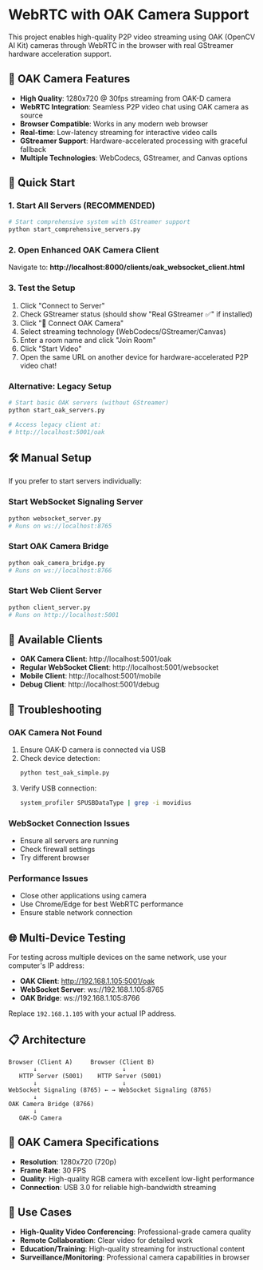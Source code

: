 # WebRTC with OAK Camera Support

This project enables high-quality P2P video streaming using OAK (OpenCV AI Kit) cameras through WebRTC in the browser with real GStreamer hardware acceleration support.

## 🔶 OAK Camera Features

- **High Quality**: 1280x720 @ 30fps streaming from OAK-D camera
- **WebRTC Integration**: Seamless P2P video chat using OAK camera as source
- **Browser Compatible**: Works in any modern web browser
- **Real-time**: Low-latency streaming for interactive video calls
- **GStreamer Support**: Hardware-accelerated processing with graceful fallback
- **Multiple Technologies**: WebCodecs, GStreamer, and Canvas options

## 🚀 Quick Start

### 1. Start All Servers (RECOMMENDED)
```bash
# Start comprehensive system with GStreamer support
python start_comprehensive_servers.py
```

### 2. Open Enhanced OAK Camera Client
Navigate to: **http://localhost:8000/clients/oak_websocket_client.html**

### 3. Test the Setup
1. Click "Connect to Server"
2. Check GStreamer status (should show "Real GStreamer ✅" if installed)
3. Click "🔶 Connect OAK Camera" 
4. Select streaming technology (WebCodecs/GStreamer/Canvas)
5. Enter a room name and click "Join Room"
6. Click "Start Video"
7. Open the same URL on another device for hardware-accelerated P2P video chat!

### Alternative: Legacy Setup
```bash
# Start basic OAK servers (without GStreamer)
python start_oak_servers.py

# Access legacy client at:
# http://localhost:5001/oak
```

## 🛠️ Manual Setup

If you prefer to start servers individually:

### Start WebSocket Signaling Server
```bash
python websocket_server.py
# Runs on ws://localhost:8765
```

### Start OAK Camera Bridge
```bash
python oak_camera_bridge.py  
# Runs on ws://localhost:8766
```

### Start Web Client Server
```bash
python client_server.py
# Runs on http://localhost:5001
```

## 📱 Available Clients

- **OAK Camera Client**: http://localhost:5001/oak
- **Regular WebSocket Client**: http://localhost:5001/websocket
- **Mobile Client**: http://localhost:5001/mobile
- **Debug Client**: http://localhost:5001/debug

## 🔧 Troubleshooting

### OAK Camera Not Found
1. Ensure OAK-D camera is connected via USB
2. Check device detection:
   ```bash
   python test_oak_simple.py
   ```
3. Verify USB connection:
   ```bash
   system_profiler SPUSBDataType | grep -i movidius
   ```

### WebSocket Connection Issues
- Ensure all servers are running
- Check firewall settings
- Try different browser

### Performance Issues
- Close other applications using camera
- Use Chrome/Edge for best WebRTC performance
- Ensure stable network connection

## 🌐 Multi-Device Testing

For testing across multiple devices on the same network, use your computer's IP address:

- **OAK Client**: http://192.168.1.105:5001/oak
- **WebSocket Server**: ws://192.168.1.105:8765
- **OAK Bridge**: ws://192.168.1.105:8766

Replace `192.168.1.105` with your actual IP address.

## 📋 Architecture

```
Browser (Client A)     Browser (Client B)
       ↓                        ↓
   HTTP Server (5001)    HTTP Server (5001)
       ↓                        ↓
WebSocket Signaling (8765) ← → WebSocket Signaling (8765)
       ↓                        
OAK Camera Bridge (8766)
       ↓
   OAK-D Camera
```

## 🔶 OAK Camera Specifications

- **Resolution**: 1280x720 (720p)
- **Frame Rate**: 30 FPS
- **Quality**: High-quality RGB camera with excellent low-light performance
- **Connection**: USB 3.0 for reliable high-bandwidth streaming

## 🎯 Use Cases

- **High-Quality Video Conferencing**: Professional-grade camera quality
- **Remote Collaboration**: Clear video for detailed work
- **Education/Training**: High-quality streaming for instructional content
- **Surveillance/Monitoring**: Professional camera capabilities in browser
